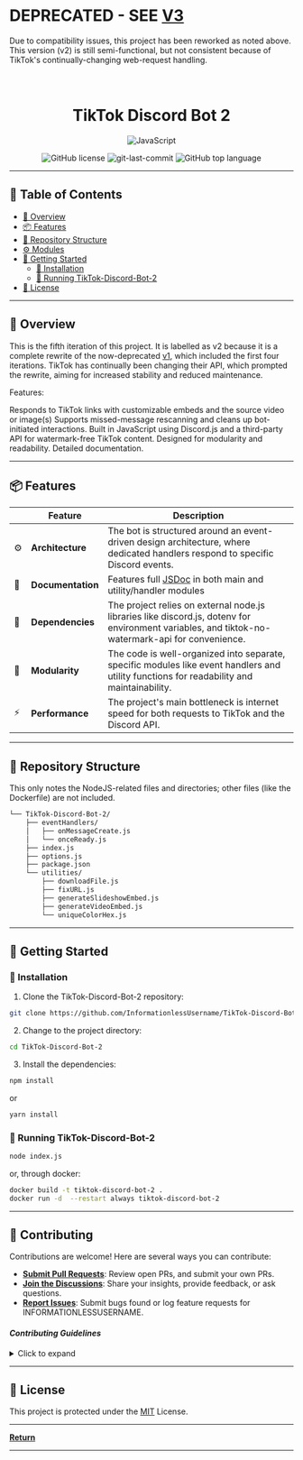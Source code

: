 # DEPRECATED - SEE [V3](https://github.com/IsaacRudnick/TikTok-Discord-Bot-3)

Due to compatibility issues, this project has been reworked as noted above. This version (v2) is still semi-functional, but not consistent because of TikTok's continually-changing web-request handling. 

<div align="center">
<h1 align="center">
<br>TikTok Discord Bot 2</h1>

<p align="center">
<img src="https://img.shields.io/badge/JavaScript-F7DF1E.svg?style=flat&logo=JavaScript&logoColor=black" alt="JavaScript" />
</p>
<img src="https://img.shields.io/github/license/InformationlessUsername/TikTok-Discord-Bot-2?style=flat&color=5D6D7E" alt="GitHub license" />
<img src="https://img.shields.io/github/last-commit/InformationlessUsername/TikTok-Discord-Bot-2?style=flat&color=5D6D7E" alt="git-last-commit" />
<img src="https://img.shields.io/github/languages/top/InformationlessUsername/TikTok-Discord-Bot-2?style=flat&color=5D6D7E" alt="GitHub top language" />
</div>

---

## 📖 Table of Contents

- [📍 Overview](#-overview)
- [📦 Features](#-features)
- [📂 Repository Structure](#-repository-structure)
- [⚙️ Modules](#modules)
- [🚀 Getting Started](#-getting-started)
  - [🔧 Installation](#-installation)
  - [🤖 Running TikTok-Discord-Bot-2](#-running-TikTok-Discord-Bot-2)
- [📄 License](#-license)

---

## 📍 Overview

This is the fifth iteration of this project. It is labelled as v2 because it is a complete rewrite of the now-deprecated [v1](https://github.com/InformationlessUsername/TikTok-Discord-Bot), which included the first four iterations. TikTok has continually been changing their API, which prompted the rewrite, aiming for increased stability and reduced maintenance. 

Features:

Responds to TikTok links with customizable embeds and the source video or image(s)
Supports missed-message rescanning and cleans up bot-initiated interactions.
Built in JavaScript using Discord.js and a third-party API for watermark-free TikTok content.
Designed for modularity and readability. Detailed documentation.

---

## 📦 Features

|     | Feature           | Description                                                                                                                                      |
| --- | ----------------- | ------------------------------------------------------------------------------------------------------------------------------------------------ |
| ⚙️  | **Architecture**  | The bot is structured around an event-driven design architecture, where dedicated handlers respond to specific Discord events.                   |
| 📄  | **Documentation** | Features full [JSDoc](https://jsdoc.app/) in both main and utility/handler modules                                                               |
| 🔗  | **Dependencies**  | The project relies on external node.js libraries like discord.js, dotenv for environment variables, and tiktok-no-watermark-api for convenience. |
| 🧩  | **Modularity**    | The code is well-organized into separate, specific modules like event handlers and utility functions for readability and maintainability.        |
| ⚡️ | **Performance**   | The project's main bottleneck is internet speed for both requests to TikTok and the Discord API.                                                 |

---

## 📂 Repository Structure

This only notes the NodeJS-related files and directories; other files (like the Dockerfile) are not included.

```sh
└── TikTok-Discord-Bot-2/
    ├── eventHandlers/
    │   ├── onMessageCreate.js
    │   └── onceReady.js
    ├── index.js
    ├── options.js
    ├── package.json
    └── utilities/
        ├── downloadFile.js
        ├── fixURL.js
        ├── generateSlideshowEmbed.js
        ├── generateVideoEmbed.js
        └── uniqueColorHex.js

```

---

## 🚀 Getting Started

### 🔧 Installation

1. Clone the TikTok-Discord-Bot-2 repository:

```sh
git clone https://github.com/InformationlessUsername/TikTok-Discord-Bot-2
```

2. Change to the project directory:

```sh
cd TikTok-Discord-Bot-2
```

3. Install the dependencies:

```sh
npm install
```

or

```sh
yarn install
```

### 🤖 Running TikTok-Discord-Bot-2

```sh
node index.js
```

or, through docker:

```sh
docker build -t tiktok-discord-bot-2 .
docker run -d  --restart always tiktok-discord-bot-2
```

---

## 🤝 Contributing

Contributions are welcome! Here are several ways you can contribute:

- **[Submit Pull Requests](https://github.com/InformationlessUsername/TikTok-Discord-Bot-2/blob/main/CONTRIBUTING.md)**: Review open PRs, and submit your own PRs.
- **[Join the Discussions](https://github.com/InformationlessUsername/TikTok-Discord-Bot-2/discussions)**: Share your insights, provide feedback, or ask questions.
- **[Report Issues](https://github.com/InformationlessUsername/TikTok-Discord-Bot-2/issues)**: Submit bugs found or log feature requests for INFORMATIONLESSUSERNAME.

#### _Contributing Guidelines_

<details closed>
<summary>Click to expand</summary>

1. **Fork the Repository**: Start by forking the project repository to your GitHub account.
2. **Clone Locally**: Clone the forked repository to your local machine using a Git client.
   ```sh
   git clone <your-forked-repo-url>
   ```
3. **Create a New Branch**: Always work on a new branch, giving it a descriptive name.
   ```sh
   git checkout -b new-feature-x
   ```
4. **Make Your Changes**: Develop and test your changes locally.
5. **Commit Your Changes**: Commit with a clear and concise message describing your updates.
   ```sh
   git commit -m 'Implemented new feature x.'
   ```
6. **Push to GitHub**: Push the changes to your forked repository.
   ```sh
   git push origin new-feature-x
   ```
7. **Submit a Pull Request**: Create a PR against the original project repository. Clearly describe the changes and their motivations.

Once your PR is reviewed and approved, it will be merged into the main branch.

</details>

---

## 📄 License

This project is protected under the [MIT](https://choosealicense.com/licenses/mit/) License.

---

[**Return**](#Top)

---
